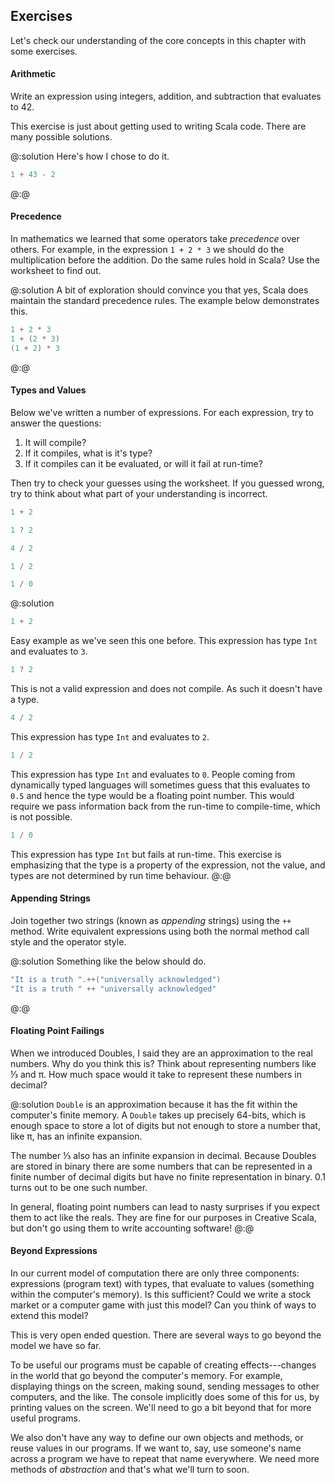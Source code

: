## Exercises

Let's check our understanding of the core concepts in this chapter with some exercises.

#### Arithmetic

Write an expression using integers, addition, and subtraction that evaluates to 42.

This exercise is just about getting used to writing Scala code. There are many possible solutions.

@:solution
Here's how I chose to do it.

```scala mdoc
1 + 43 - 2
```
@:@


#### Precedence

In mathematics we learned that some operators take *precedence* over others. For example, in the expression `1 + 2 * 3` we should do the multiplication before the addition. Do the same rules hold in Scala? Use the worksheet to find out.

@:solution
A bit of exploration should convince you that yes, Scala does maintain the standard precedence rules. The example below demonstrates this.

```scala mdoc
1 + 2 * 3
1 + (2 * 3)
(1 + 2) * 3
```
@:@

#### Types and Values

Below we've written a number of expressions. For each expression, try to answer the questions:

1. It will compile?
2. If it compiles, what is it's type?
3. If it compiles can it be evaluated, or will it fail at run-time?

Then try to check your guesses using the worksheet. If you guessed wrong, try to think about what part of your understanding is incorrect. 

```scala mdoc:silent
1 + 2
```

```scala mdoc:silent:fail
1 ? 2
```

```scala mdoc:silent
4 / 2
```

```scala mdoc:silent
1 / 2
```

```scala mdoc:silent:crash
1 / 0
```

@:solution
```scala mdoc
1 + 2
```

Easy example as we've seen this one before. This expression has type `Int` and evaluates to `3`.


```scala mdoc:fail
1 ? 2
```

This is not a valid expression and does not compile. As such it doesn't have a type.

```scala mdoc
4 / 2
```

This expression has type `Int` and evaluates to `2`.

```scala mdoc
1 / 2
```

This expression has type `Int` and evaluates to `0`. People coming from dynamically typed languages will sometimes guess that this evaluates to `0.5` and hence the type would be a floating point number. This would require we pass information back from the run-time to compile-time, which is not possible.

```scala mdoc:fail
1 / 0
```

This expression has type `Int` but fails at run-time. This exercise is emphasizing that the type is a property of the expression, not the value, and types are not determined by run time behaviour.
@:@

#### Appending Strings

Join together two strings (known as *appending* strings) using the `++` method. Write equivalent expressions using both the normal method call style and the operator style.

@:solution
Something like the below should do.

```scala mdoc
"It is a truth ".++("universally acknowledged")
"It is a truth " ++ "universally acknowledged"
```
@:@


#### Floating Point Failings

When we introduced Doubles, I said they are an approximation to the real numbers. Why do you think this is? Think about representing numbers like ⅓ and π. How much space would it take to represent these numbers in decimal?

@:solution
`Double` is an approximation because it has the fit within the computer's finite memory. A `Double` takes up precisely 64-bits, which is enough space to store a lot of digits but not enough to store a number that, like π, has an infinite expansion.

The number ⅓ also has an infinite expansion in decimal. Because Doubles are stored in binary there are some numbers that can be represented in a finite number of decimal digits but have no finite representation in binary. 0.1 turns out to be one such number.

In general, floating point numbers can lead to nasty surprises if you expect them to act like the reals. They are fine for our purposes in Creative Scala, but don't go using them to write accounting software!
@:@


#### Beyond Expressions

In our current model of computation there are only three components: expressions (program text) with types, that evaluate to values (something within the computer's memory). Is this sufficient? Could we write a stock market or a computer game with just this model? Can you think of ways to extend this model?

<div class="solution">
This is very open ended question. There are several ways to go beyond the model we have so far.

To be useful our programs must be capable of creating effects---changes in the world that go beyond the computer's memory. For example, displaying things on the screen, making sound, sending messages to other computers, and the like. The console implicitly does some of this for us, by printing values on the screen. We'll need to go a bit beyond that for more useful programs.

We also don't have any way to define our own objects and methods, or reuse values in our programs. If we want to, say, use someone's name across a program we have to repeat that name everywhere. We need more methods of *abstraction* and that's what we'll turn to soon.
</div>

